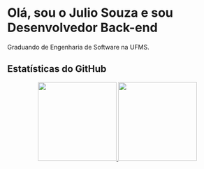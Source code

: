 # Olá, sou o Julio Souza e sou Desenvolvedor Back-end

Graduando de Engenharia de Software na UFMS.

## Estatísticas do GitHub

<div align="center">
  <a href="https://github.com/Julio-o-Julio">
    <img height="180em" src="https://github-readme-stats.vercel.app/api?username=Julio-o-Julio&show_icons=true&theme=tokyonight&include_all_commits=true&count_private=true"/>
  </a>
  <a href="https://github.com/Julio-o-Julio">
    <img height="180em" src="https://github-readme-stats.vercel.app/api/top-langs/?username=Julio-o-Julio&layout=compact&langs_count=7&theme=tokyonight"/>
  </a>
</div>
